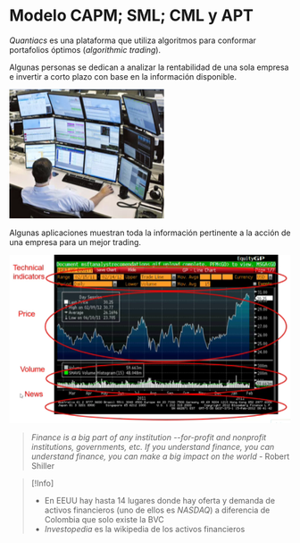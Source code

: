 # Modelo CAPM; SML; CML y APT




_Quantiacs_ es una plataforma que utiliza algoritmos para conformar portafolios óptimos (_algorithmic trading_).

Algunas personas se dedican a analizar la rentabilidad de una sola empresa e invertir a corto plazo con base en la información disponible.

![](attachments/Pasted%20image%2020230518183336.png)

Algunas aplicaciones muestran toda la información pertinente a la acción de una empresa para un mejor trading.

![](attachments/Pasted%20image%2020230518183415.png)




>_Finance is a big part of any institution --for-profit and nonprofit institutions, governments, etc. If you understand finance, you can understand finance, you can make a big impact on the world_
>\- Robert Shiller



>[!Info]
>- En EEUU hay hasta 14 lugares donde hay oferta y demanda de activos financieros (uno de ellos es _NASDAQ_) a diferencia de Colombia que solo existe la BVC
>- _Investopedia_ es la wikipedia de los activos financieros



